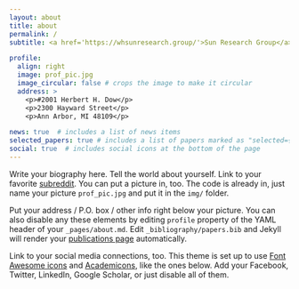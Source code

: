 ```yaml
---
layout: about
title: about
permalink: /
subtitle: <a href='https://whsunresearch.group/'>Sun Research Group</a>, University of Michigan, Materials Science & Engineering

profile:
  align: right
  image: prof_pic.jpg
  image_circular: false # crops the image to make it circular
  address: >
    <p>#2001 Herbert H. Dow</p>
    <p>2300 Hayward Street</p>
    <p>Ann Arbor, MI 48109</p>

news: true  # includes a list of news items
selected_papers: true # includes a list of papers marked as "selected={true}"
social: true  # includes social icons at the bottom of the page
---
```


Write your biography here. Tell the world about yourself. Link to your favorite [subreddit](http://reddit.com). You can put a picture in, too. The code is already in, just name your picture `prof_pic.jpg` and put it in the `img/` folder.

Put your address / P.O. box / other info right below your picture. You can also disable any these elements by editing `profile` property of the YAML header of your `_pages/about.md`. Edit `_bibliography/papers.bib` and Jekyll will render your [publications page](/al-folio/publications/) automatically.

Link to your social media connections, too. This theme is set up to use [Font Awesome icons](http://fortawesome.github.io/Font-Awesome/) and [Academicons](https://jpswalsh.github.io/academicons/), like the ones below. Add your Facebook, Twitter, LinkedIn, Google Scholar, or just disable all of them.
